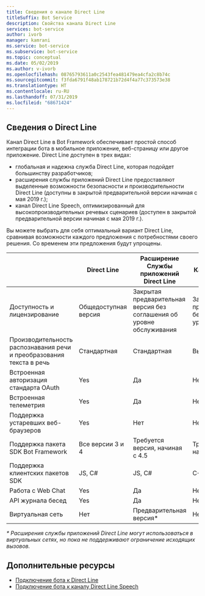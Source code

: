 ```yaml
---
title: Сведения о канале Direct Line
titleSuffix: Bot Service
description: Свойства канала Direct Line
services: bot-service
author: ivorb
manager: kamrani
ms.service: bot-service
ms.subservice: bot-service
ms.topic: conceptual
ms.date: 05/02/2019
ms.author: v-ivorb
ms.openlocfilehash: 08765793611a0c2543fea481479ea4cfa2c8b74c
ms.sourcegitcommit: f3fda6791f48ab178721b72d4f4a77c373573e38
ms.translationtype: HT
ms.contentlocale: ru-RU
ms.lasthandoff: 07/31/2019
ms.locfileid: "68671424"
---
```

## <a name="about-direct-line"></a>Сведения о Direct Line

Канал Direct Line в Bot Framework обеспечивает простой способ интеграции бота в мобильное приложение, веб-страницу или другое приложение.
Direct Line доступен в трех видах:
- глобальная и надежна служба Direct Line, которая подойдет большинству разработчиков;
- расширения службы приложений Direct Line предоставляют выделенные возможности безопасности и производительности Direct Line (доступны в закрытой предварительной версии начиная с мая 2019 г.);
- канал Direct Line Speech, оптимизированный для высокопроизводительных речевых сценариев (доступен в закрытой предварительной версии начиная с мая 2019 г.).

Вы можете выбрать для себя оптимальный вариант Direct Line, сравнивая возможности каждого предложения с потребностями своего решения. Со временем эти предложения будут упрощены.

|                            | Direct Line | Расширение Службы приложений Direct Line | Канал Direct Line Speech |
|----------------------------|-------------|-----------------------------------|--------------------|
| Доступность и лицензирование    | Общедоступная версия | Закрытая предварительная версия без соглашения об уровне обслуживания  | Закрытая предварительная версия без соглашения об уровне обслуживания |
| Производительность распознавания речи и преобразования текста в речь | Стандартная | Стандартная | Высокопроизводительные |
| Встроенная авторизация стандарта OAuth           | Yes | Да | Нет |
| Встроенная телеметрия       | Yes | Да | Нет |
| Поддержка устаревших веб-браузеров | Yes | Нет | Нет |
| Поддержка пакета SDK Bot Framework | Все версии 3 и 4 | Требуется версия, начиная с 4.5 | Требуется версия, начиная с 4.5 |
| Поддержка клиентских пакетов SDK    | JS, C# | JS, C# | C++, C#, Unity |
| Работа с Web Chat  | Yes | Да | Нет|
| API журнала бесед | Yes | Да| Нет|
| Виртуальная сеть | Нет | Предварительная версия* | Нет |

_* Расширения службы приложений Direct Line могут использоваться в виртуальных сетях, но пока не поддерживают ограничение исходящих вызовов._

## <a name="addtional-resources"></a>Дополнительные ресурсы
- [Подключение бота к Direct Line](bot-service-channel-connect-directline.md)
- [Подключение бота к каналу Direct Line Speech](bot-service-channel-connect-directlinespeech.md)
